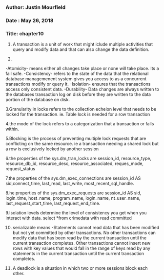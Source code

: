 ### Author: Justin Mourfield
### Date : May 26, 2018
### Title: chapter10

1. A transaction is a unit of work that might iclude multiple activities that query and modify data and that can also change the data definition.

2. 
-Atomicity- means either all changes take place or none will take place. Its a fail safe.
-Consistency- refers to the state of the data that the relational database managemenent system gives you access to as a concurrent transactions modify or query it. 
-Isolation- ensures that the transactions access only consistent data. 
-Durability- Data changes are always written to the databases transaction log on disk before they are written to the data portion of the database on disk.

3.Granularity in locks refers to the collection echelon level that needs to be locked for the transaction. ie. Table lock is needed for a row transaction 

4.the mode of the lock refers to a categorization that a transaction or falls within. 

5.Blocking is the process of preventing multiple lock requests that are conflicting on the same resource. ie a transaction needing a shared lock but a row is exclusively locked by another session

6.the properties of the sys.dm_tran_locks are session_id, resource_type, resource_db_id, resource_desc, resource_associated, reques_mode, request_status

7.the properties of the sys.dm_exec_connections are session_id AS sid,connect_time, last_read, last_write, most_recent_sql_handle.

8.he properties of the sys.dm_exec_requests are session_id AS sid, login_time, host_name, program_name, login_name, nt_user_name, last_request_start_time, last_request_end_time.

9.Isolation levels determine the level of consistency you get when you interact with data. select *from crimedata with read committed

10. serializable means -Statements cannot read data that has been modified but not yet committed by other transactions. No other transactions can modify data that has been read by the current transaction until the current transaction completes. Other transactions cannot insert new rows with key values that would fall in the range of keys read by any statements in the current transaction until the current transaction completes. 

11. A deadlock is a situation in which two or more sessions block each other. 
